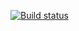 [![Build status](https://ci.appveyor.com/api/projects/status/s8bmh9yyo1utjxap?svg=true)](https://ci.appveyor.com/project/a-vystavkina/for-in)
